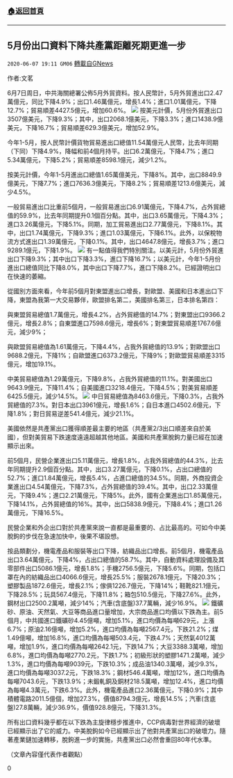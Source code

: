 ###  [:house:返回首頁](https://github.com/ourhimalayas/txt)
---

## 5月份出口資料下降共產黨距離死期更進一步
`2020-06-07 19:11 GM06` [轉載自GNews](https://gnews.org/zh-hant/225823/)

作者:文茗

6月7日周日，中共海關總署公佈5月外貿資料。按人民幣計，5月外貿進出口2.47萬億元，同比下降4.9%；出口1.46萬億元，增長1.4%；進口1.01萬億元，下降12.7%；貿易順差4427.5億元，增加60.6%。
![](https://s3.amazonaws.com/gnews-media-offload/wp-content/uploads/2020/06/07185940/11-3.jpg)
按美元計價，5月份外貿進出口3507億美元，下降9.3%；其中，出口2068.1億美元，下降3.3%；進口1438.9億美元，下降16.7%；貿易順差629.3億美元，增加52.9%。

今年1-5月，按人民幣計價貨物貿易進出口總值11.54萬億元人民幣，比去年同期（下同）下降4.9%，降幅和前4個月持平。出口6.2萬億元，下降4.7%；進口5.34萬億元，下降5.2%；貿易順差8598.1億元，減少1.2%。

按美元計價，今年1-5月進出口總值1.65萬億美元，下降8%。其中，出口8849.9億美元，下降7.7%；進口7636.3億美元，下降8.2%；貿易順差1213.6億美元，減少4.5%。

一般貿易進出口比重前5個月，一般貿易進出口6.91萬億元，下降4.7%，占外貿總值的59.9%，比去年同期提升0.1個百分點。其中，出口3.65萬億元，下降4.3%；進口3.26萬億元，下降5.1%。同期，加工貿易進出口2.77萬億元，下降8.1%。其中，出口1.74萬億元，下降9.3%；進口1.03萬億元，下降6.1%。此外，以保稅物流方式進出口1.39萬億元，下降0.1%。其中，出口4647.8億元，增長3.7%；進口9289.1億元，下降1.9%。
![](https://s3.amazonaws.com/gnews-media-offload/wp-content/uploads/2020/06/07190047/12-2.jpg)
有一點值得我們特別關注。以美元計，5月份外貿進出口下降9.3%；其中出口下降3.3%，進口下降16.7%；以美元計，今年1-5月份進出口總值同比下降8.0%，其中出口下降7.7%，進口下降8.2%。已經證明出口在快速的萎縮。



從國別方面來看，今年前5個月對東盟進出口增長，對歐盟、美國和日本進出口下降，東盟為我第一大交易夥伴，歐盟排名第二，美國排名第三，日本排名第四：

與東盟貿易總值1.7萬億元，增長4.2%，占外貿總值的14.7%；對東盟出口9366.2億元，增長2.8%；自東盟進口7598.6億元，增長6%；對東盟貿易順差1767.6億元，減少9%；

與歐盟貿易總值為1.61萬億元，下降4.4%，占我外貿總值的13.9%；對歐盟出口9688.2億元，下降1%；自歐盟進口6373.2億元，下降9%；對歐盟貿易順差3315億元，增加19.1%。

中美貿易總值為1.29萬億元，下降9.8%，占我外貿總值的11.1%。對美國出口9643.9億元，下降11.4%；自美國進口3218.4億元，下降4.5%；對美貿易順差6425.5億元，減少14.5%。
![](https://s3.amazonaws.com/gnews-media-offload/wp-content/uploads/2020/06/07190143/13-3.jpg)
中日貿易總值為8463.6億元，下降0.3%，占我外貿總值的7.3%。對日本出口3961億元，增長1.6%；自日本進口4502.6億元，下降1.8%；對日貿易逆差541.4億元，減少21.1%。

美國依然是共產黨出口獲得順差最主要的地區（共產黨2/3出口順差來自於美國），但對美貿易下跌速度遠遠超越其他地區。美國和共產黨脫鉤力量已經在加速顯示出來。

前5個月，民營企業進出口5.11萬億元，增長1.8%，占我外貿總值的44.3%，比去年同期提升2.9個百分點。其中，出口3.27萬億元，下降0.1%，占出口總值的52.7%；進口1.84萬億元，增長5.4%，占進口總值的34.5%。同期，外商投資企業進出口4.54萬億元，下降7.3%，占外貿總值的39.4%。其中，出口2.33萬億元，下降9.4%；進口2.21萬億元，下降5%。此外，國有企業進出口1.85萬億元，下降14.1%，占外貿總值的16%。其中，出口5838.9億元，下降8.4%；進口1.26萬億元，下降16.5%。

民營企業和外企出口對於共產黨來說一直都是最重要的、占比最高的。可如今中美脫鉤的步伐在急速加快中，後果不堪設想。

按品類劃分，機電產品和服裝等出口下降，紡織品出口增長。前5個月，機電產品出口3.64萬億元，下降4%，占出口總值的58.7%。其中，自動資料處理設備及其零部件出口5086.1億元，增長1.8%；手機2756.5億元，下降5.6%。同期，包括口罩在內的紡織品出口4066.6億元，增長25.5%；服裝2678.1億元，下降20.3%；塑膠製品1872.6億元，增長2.1%；傢俱1226.7億元，下降14%；鞋靴821.1億元，下降28.5%；玩具567.4億元，下降11.8%；箱包510.5億元，下降27.6%。此外，鋼材出口2500.2萬噸，減少14%；汽車(含底盤)37.7萬輛，減少16.9%。
![](https://s3.amazonaws.com/gnews-media-offload/wp-content/uploads/2020/06/07190237/14-2.jpg)
鐵礦砂、原油、天然氣、大豆等商品進口量增加，大宗商品進口均價以下跌為主。前5個月，中共國進口鐵礦砂4.45億噸，增加5.1%，進口均價為每噸629元，上漲6.7%；原油2.16億噸，增加5.2%，進口均價為每噸2567.4元，下跌21.2%；煤1.49億噸，增加16.8%，進口均價為每噸503.4元，下跌4.7%；天然氣4012萬噸，增加1.9%，進口均價為每噸2642.1元，下跌14.7%；大豆3388.3萬噸，增加6.8%，進口均價為每噸2770.2元，下跌1.7%；初級形狀的塑膠1471.2萬噸，減少1.3%，進口均價為每噸9039元，下跌10.3%；成品油1340.3萬噸，減少9.3%，進口均價為每噸3037.2元，下跌18.3%；鋼材546.4萬噸，增加12%，進口均價為每噸7043.6元，下跌13.9%；未鍛軋銅及銅材218.5萬噸，增加12.4%，進口均價為每噸4.3萬元，下跌6.3%。此外，機電產品進口2.36萬億元，下降0.9%；其中積體電路2011.5億個，增加27.3%，價值8794.3億元，增長14.5%；汽車(含底盤)27.8萬輛，減少36.9%，價值928.8億元，下降31.3%。

所有出口資料幾乎都在以下跌為主旋律穩步推進中，CCP病毒對世界經濟的破壞已經顯示出了它的威力。中美脫鉤如今已經顯示出了他對共產黨出口的破壞力。隨著產業鏈加速轉移，脫鉤進一步的實施，共產黨出口必然會重回80年代水準。

（文章內容僅代表作者觀點）

0
